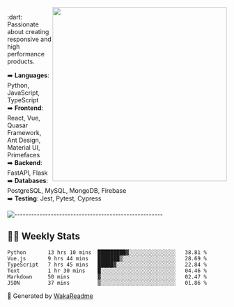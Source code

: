 <img src="https://github-readme-stats.vercel.app/api?username=iguit0&show_icons=true&include_all_commits=true&count_private=true&theme=dracula" min-width="400px" max-width="400px" width="400px" align="right" />

<p align="left"> 
  :dart: Passionate about creating responsive and high performance products.
</p>

<p align="left">
  ➡️ <strong>Languages</strong>: Python, JavaScript, TypeScript<br>
  ➡️ <strong>Frontend</strong>: React, Vue, Quasar Framework, Ant Design, Material UI, Primefaces<br>
  ➡️ <strong>Backend</strong>: FastAPI, Flask<br>
  ➡️ <strong>Databases</strong>: PostgreSQL, MySQL, MongoDB, Firebase<br>
  ➡️ <strong>Testing</strong>: Jest, Pytest, Cypress<br>
</p>

![-----------------------------------------------------](https://raw.githubusercontent.com/andreasbm/readme/master/assets/lines/vintage.png)

## :man_technologist: Weekly Stats
<!--START_SECTION:waka-->

```text
Python       13 hrs 10 mins  █████████▓░░░░░░░░░░░░░░░   38.81 %
Vue.js       9 hrs 44 mins   ███████▒░░░░░░░░░░░░░░░░░   28.69 %
TypeScript   7 hrs 45 mins   █████▓░░░░░░░░░░░░░░░░░░░   22.84 %
Text         1 hr 30 mins    █░░░░░░░░░░░░░░░░░░░░░░░░   04.46 %
Markdown     50 mins         ▓░░░░░░░░░░░░░░░░░░░░░░░░   02.47 %
JSON         37 mins         ▒░░░░░░░░░░░░░░░░░░░░░░░░   01.86 %
```

<!--END_SECTION:waka-->

🚀 Generated by [WakaReadme](https://github.com/athul/waka-readme)
